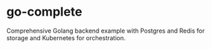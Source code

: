 # go-complete
Comprehensive Golang backend example with Postgres and Redis for storage and Kubernetes for orchestration.
